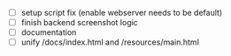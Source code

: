 - [ ] setup script fix (enable webserver needs to be default)
- [ ] finish backend screenshot logic
- [ ] documentation
- [ ] unify /docs/index.html and /resources/main.html